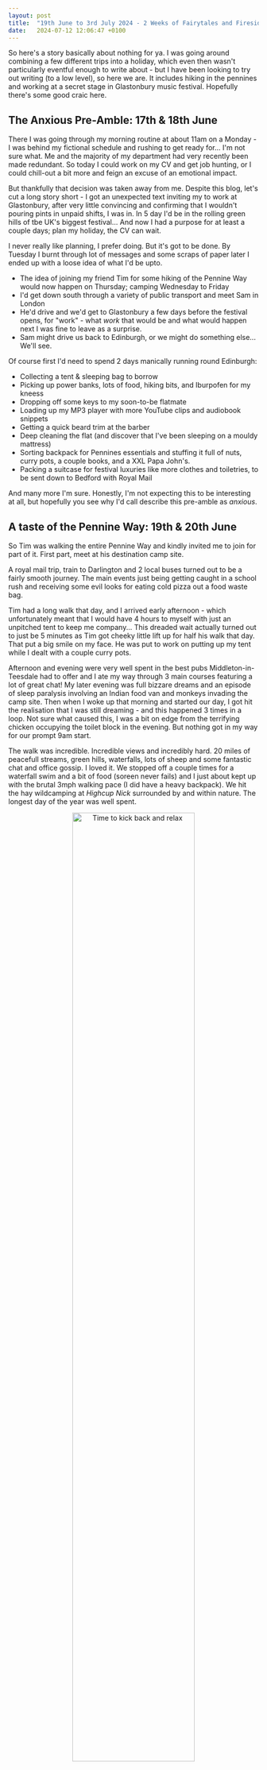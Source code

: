 ```yaml
---
layout: post
title:  "19th June to 3rd July 2024 - 2 Weeks of Fairytales and Firesides"
date:   2024-07-12 12:06:47 +0100
---
```


So here's a story basically about nothing for ya. I was going around combining a few different trips into a holiday, which even then wasn't particularly eventful enough to write about - but I have been looking to try out writing (to a low level), so here we are. It includes hiking in the pennines and working at a secret stage in Glastonbury music festival. Hopefully there's some good craic here.

## The Anxious Pre-Amble: 17th & 18th June

There I was going through my morning routine at about 11am on a Monday - I was behind my fictional schedule and rushing to get ready for... I'm not sure what. Me and the majority of my department had very recently been made redundant. So today I could work on my CV and get job hunting, or I could chill-out a bit more and feign an excuse of an emotional impact.

But thankfully that decision was taken away from me. Despite this blog, let's cut a long story short - I got an unexpected text inviting my to work at Glastonbury, after very little convincing and confirming that I wouldn't pouring pints in unpaid shifts, I was in. In 5 day I'd be in the rolling green hills of tbe UK's biggest festival... And now I had a purpose for at least a couple days; plan my holiday, the CV can wait.

I never really like planning, I prefer doing. But it's got to be done. By Tuesday I burnt through lot of messages and some scraps of paper later I ended up with a loose idea of what I'd be upto.

- The idea of joining my friend Tim for some hiking of the Pennine Way would now happen on Thursday; camping Wednesday to Friday
- I'd get down south through a variety of public transport and meet Sam in London
- He'd drive and we'd get to Glastonbury a few days before the festival opens, for "work" - what *work* that would be and what would happen next I was fine to leave as a surprise.
- Sam might drive us back to Edinburgh, or we might do something else... We'll see.

Of course first I'd need to spend 2 days manically running round Edinburgh:

- Collecting a tent & sleeping bag to borrow
- Picking up power banks, lots of food, hiking bits, and Iburpofen for my kneess
- Dropping off some keys to my soon-to-be flatmate
- Loading up my MP3 player with more YouTube clips and audiobook snippets
- Getting a quick beard trim at the barber
- Deep cleaning the flat (and discover that I've been sleeping on a mouldy mattress)
- Sorting backpack for Pennines essentials and stuffing it full of nuts, curry pots, a couple books, and a XXL Papa John's.
- Packing a suitcase for festival luxuries like more clothes and toiletries, to be sent down to Bedford with Royal Mail

And many more I'm sure. Honestly, I'm not expecting this to be interesting at all, but hopefully you see why I'd call describe this pre-amble as *anxious*.

## A taste of the Pennine Way: 19th & 20th June

So Tim was walking the entire Pennine Way and kindly invited me to join for part of it. First part, meet at his destination camp site.

A royal mail trip, train to Darlington and 2 local buses turned out to be a fairly smooth journey. The main events just being getting caught in a school rush and receiving some evil looks for eating cold pizza out a food waste bag.

Tim had a long walk that day, and I arrived early afternoon - which unfortunately meant that I would have 4 hours to myself with just an unpitched tent to keep me company... This dreaded wait actually turned out to just be 5 minutes as Tim got cheeky little lift up for half his walk that day. That put a big smile on my face. He was put to work on putting up my tent while I dealt with a couple curry pots.

Afternoon and evening were very well spent in the best pubs Middleton-in-Teesdale had to offer and I ate my way through 3 main courses featuring a lot of great chat! My later evening was full bizzare dreams and an episode of sleep paralysis involving an Indian food van and monkeys invading the camp site. Then when I woke up that morning and started our day, I got hit the realisation that I was still dreaming - and this happened 3 times in a loop. Not sure what caused this, I was a bit on edge from the terrifying chicken occupying the toilet block in the evening. But nothing got in my way for our prompt 9am start.

The walk was incredible. Incredible views and incredibly hard. 20 miles of peacefull streams, green hills, waterfalls, lots of sheep and some fantastic chat and office gossip. I loved it. We stopped off a couple times for a waterfall swim and a bit of food (soreen never fails) and I just about kept up with the brutal 3mph walking pace (I did have a heavy backpack). We hit the hay wildcamping at *Highcup Nick* surrounded by and within nature. The longest day of the year was well spent.

<div style="text-align: center;">
    <img src="\assets\imgs\gallery\IMG_20240620_192850.jpg" alt="Time to kick back and relax" width="70%"/>
</div>

AIDAN PUT THE VIDEO OF ME FALLING OVER HERE.

## Another change of scenery: 21st & 22nd June

Now, we were actually able to work a bit of magic into our planing. Me and Tim walked a few miles into Dufton and to a certain rendezvous point cafe where Sam drove through to from Durham and joined us. We stayed for some tea and scran and I was into Sam's car; my hiking boots were off, and Tim was left to carry on his walk. I was very greatful that Sam drove about an hour and a half out of his way to pick us up and drive down South.

Despite Sam's plans in London, we stopped off in my regular Bedford pub where I used to work. We met some friends of mine, had lots of food and drinks, and then stayed the night at theirs. The next day had a supermarket trip, a cafe stop, a bit of a roadtrip, and then we were there in Glastonbury.

First things first was an intense amount of faff. We met some of the crew who were in a frantic state as a few things went wrong and security had increased. We were stuck in what felt like the river-crossing riddle with a fox, a chicken, and some grain... Resolved eventually by sneaking a few crew members in and leaving some cars behind for a day. Very confusing and I still don't really understand it. But, we were in and it was only late afternoon. We found our commune, set up our tents, met some more crew, explored the empty festival and I spent the evening sat around the fire meeting some extraordinary people.

## The Underground Irish Piano Bar: 23rd - 25th June

I didn't learn much about what I'd be doing before arriving, and it wasn't even clear 2 days after arriving. But what I did know was that I was to be part of the *The Underground Piano Bar*:

- This is a well-fabled hidden stage at Glastonbury Music Festival which has been going on for I think 30 years now.
- The entertainment consists of a concoction of music, poetry, theatre, storytelling, and anything Irish. Many acts are booked, but open mic contributions inevitably appear too - even I could be offered!
- The stage itself is hidden in the forest; a big hole in the ground with a make shift stage and seats made from logs, covered by a blacked out wooden ceiling and lit by hanging candles.
- The stage seats about 60 people, but every year word travels fast about a hidden stage and there can be queues lasting hours to try and get one of these magic seats.
- Our location was secret; no one is permitted to tell others about this and if asked - we'd be encouraged to lie.

On that note, considering it's so hidden I really shouldn't be blogging about this... Oh well, I don't expect anyone to read this.

Anyway - I'd be a generic dogsbody, filling in where needed for maybe a couple hours a day to help build the stage and maybe be pulled in as a bouncer when we open.

For two days I spent living life on the slow. Sleeping well, spending the days reading, chatting, chilling, and spending the evenings at the fireside. I did maybe an hour of work in this time to patch some holes in a wall. It almost sounds wholesome.

The fireside was always an experience. It would be a thundering circus of excentric stories and improntu Irish folk songs, including an *Irish Buck* jumping with joy at telling his own tales, riddles, and jokes. There was me between it all pointlessly trying to have a normal conversation. I was even once on the hearing end of a haunting redention of the Pied Piper story featuring slavery, child traficking, and opium... And that was at 11am when I was looking for work. Everyone here is a character. I quite enjoyed this life.

## The Music Arrives: 26th & 27th June

Wednesday is when the gates open and the festival starts. It was so strange seeing our peaceful green hills and vibrant empty stage spaces now being swarmed with people and parties. And there was a dramatic change in tune; long gone were my chillout times as there was the constant sound of 5 different music stages blaring together into an ongoing car crash of a soundscape.

But I'm more than happy to get involved. These days I was floating through music stages, continuing random odd jobs, chilling, more music, more drinks, bit of raving, fireside chilling, music and repeat - in no particular order. We even met someone who is Steve Angello's mate and runs his label, and an artist who ghost-produces for Timmy Trumpet, Hybrid Minds, Gordon City and more (there's another secret out), while we were taking shade under a recycled plastic turtle.

I'm against pop and chart music, but to my surprise Glastonbury was well accomodating to this. Across this Wednesday and Thursday I saw and have a lot of love for the following acts:

- Afriquoi
- Daniel Avery DJ Set (from outside the tent)
- Fulu Miziki
- Kurupt FM
- Opening ceremony
- A dance class of sorts, possible Salsa
- And many others too...

The GreenPeace stage was getting firmly established as my favourite. Good music so far, great stage design, a skate rank, and lots of vegan food stalls nearby. Back home the stories around the fire continued, I could even see that these storytellers got a bit nervous at times and had the stories well rehearsed. The forced-links between were of note too - "oh ye alright there lad? Whatcha doing, drinking tea? Tell you what - I was once drinking coffee. Ya know where? Madagascar! {strap in for a super crazy storytime}". I didn't mind at all, as long as I wasn't hungry.

## The Hole Opens: 28th - 30th June

This is when things got wobbly.

- Making the most of my time here, seeing a ridiculous number of acts
- Wondering around by myself, checking out the chilled out acoustic green stages.
- A lot people were saving their energy, I then saw why.
- And at midnight, we opened. I never could have dreamt of what I saw next (fanny flaps etc).
- Fear kicked in with not actually being allowed in

Friday:

- Andrew Maxwell Morris + other chilled out cafe green stages
- Zawose Queens
- Cat Capers
- Circus

Saturday:

- Eric Prydz
- Heilung
- Lankum
- Nubiyan Twist

Sunday:

- Psychadelic Porn Crumpets
- Justice
- The Scratch
- <hip hop stuff at Strummerville>

I was keeping to my policy of <blah blah blah staying away from mainstage>.

I can summarise the hole three very short videos.

<div style="text-align: center;">

<video height="360" controls>
  <source src="\assets\vids\VID_20240629_010000.mp4" type="video/mp4">
  Your browser does not support the video tag.
</video>

<video height="360" controls>
  <source src="\assets\vids\VID_20240629_011438.mp4" type="video/mp4">
  Your browser does not support the video tag.
</video>

<video height="360" controls>
  <source src="\assets\vids\VID_20240630_050614.mp4" type="video/mp4">
  Your browser does not support the video tag.
</video>

</div>

The fairytale was running thin and reality was kicking in. The campsite was getting fuller and fuller, the compost toilets were worryingly full.

## Slowly Back to Thistle 1st & 2nd July

Back home to the mouldy mattress. (I slept really well in a tent, sleeping bag, and mat - so may as well continue).

The Irish Buck jumping and flapping around all about father ted.